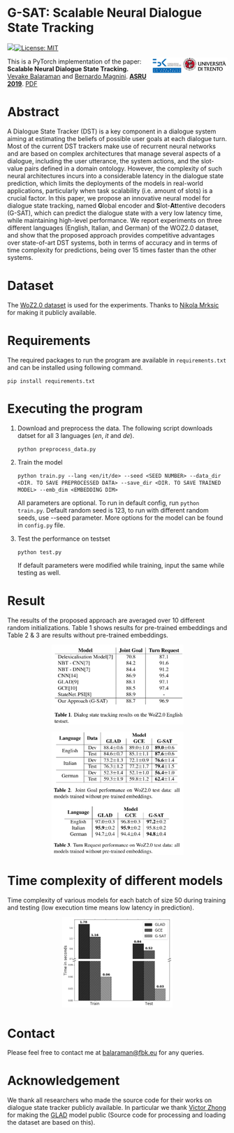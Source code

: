 # G-SAT: Scalable Neural Dialogue State Tracking

<img src="https://upload.wikimedia.org/wikipedia/commons/9/96/Pytorch_logo.png" width="10%">[![License: MIT](https://img.shields.io/badge/License-MIT-green.svg)](https://opensource.org/licenses/MIT) 

<img align="right" src="imgs/unitn.png" width="20%">
<img align="right" src="imgs/fbk.png" width="15%">

This is a PyTorch implementation of the paper: <strong>Scalable Neural Dialogue State Tracking.</strong> [Vevake Balaraman](https://scholar.google.it/citations?hl=it&user=GTtAXeIAAAAJ) and [Bernardo Magnini](https://scholar.google.it/citations?user=jnQE-4gAAAAJ&hl=it&oi=ao). [<strong>ASRU 2019</strong>](http://asru2019.org/wp/). [PDF](http://asru2019.org/wp/?page_id=1587)

# Abstract
A Dialogue State Tracker (DST) is a key component in a dialogue system aiming at estimating the beliefs of possible user goals at each dialogue turn.
Most of the current DST trackers make use of recurrent neural networks and are based on complex architectures that manage several aspects of a dialogue, including the user utterance, the system actions, and the slot-value pairs defined in a domain ontology. However, the complexity of such neural architectures incurs into a considerable latency in the dialogue state prediction, which limits the deployments of the models in real-world applications, particularly when task scalability (i.e. amount of slots) is a crucial factor.
In this paper, we propose an innovative neural model for dialogue state tracking, named <strong>G</strong>lobal encoder and <strong>S</strong>lot-<strong>At</strong>tentive decoders (G-SAT), which can predict the dialogue state with a very low latency time, while maintaining high-level performance. 
We report experiments on three different languages (English, Italian, and German) of the WOZ2.0 dataset, and show that the proposed approach provides competitive advantages over state-of-art DST systems, both in terms of accuracy and in terms of time complexity for predictions, being over 15 times faster than the other systems.

# Dataset
The [WoZ2.0 dataset](http://mi.eng.cam.ac.uk/~sjy/papers/mowt17.pdf) is used for the experiments. Thanks to [Nikola Mrksic](https://github.com/nmrksic) for making it publicly available.


# Requirements
The required packages to run the program are available in ```requirements.txt``` and can be installed using following command.
```
pip install requirements.txt
```

# Executing the program

1. Download and preprocess the data. The following script downloads datset for all 3 languages (<em>en</em>, <em>it</em> and <em>de</em>).
    ```
    python preprocess_data.py
    ```

2. Train the model
    ```
    python train.py --lang <en/it/de> --seed <SEED NUMBER> --data_dir <DIR. TO SAVE PREPROCESSED DATA> --save_dir <DIR. TO SAVE TRAINED MODEL> --emb_dim <EMBEDDING DIM> 
    ```

    All parameters are optional. To run in default config, run ```python train.py```. Default random seed is 123, to run with different random seeds, use --seed parameter. More options for the model can be found in ```config.py``` file.

3. Test the performance on testset
    ```
    python test.py 
    ```
    If default parameters were modified while training, input the same while testing as well.
# Result
The results of the proposed approach are averaged over 10 different random initializations. Table 1 shows results for pre-trained embeddings and Table 2 & 3 are results without pre-trained embeddings.
<p align="center">
<img src="imgs/table_1.png" width="60%">
</p>
<p align="center">
<img src="imgs/table_2.png" width="60%">
</p>

# Time complexity of different models
Time complexity of various models for each batch of size 50 during training and testing (low execution time means low latency in prediction).

<p align="center">
<img src="imgs/time_bw.png" width="50%">
</p>

# Contact
Please feel free to contact me at balaraman@fbk.eu for any queries.

# Acknowledgement
We thank all researchers who made the source code for their works on dialogue state tracker publicly available. In particular we thank [Victor Zhong](https://github.com/vzhong) for making the [GLAD](https://github.com/salesforce/glad) model public (Source code for processing and loading the dataset are based on this). 